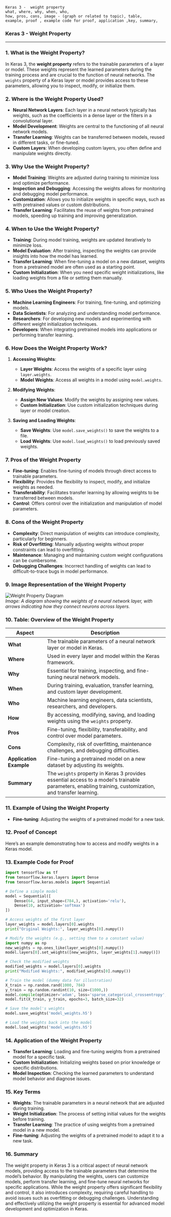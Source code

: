 ```code
Keras 3 -  weight property
what, where, why, when, who, 
how, pros, cons, image - (graph or related to topic), table,
example, proof , example code for proof, application ,key, summary,
```

### **Keras 3 - Weight Property**

---

### **1. What is the Weight Property?**
In Keras 3, the **weight property** refers to the trainable parameters of a layer or model. These weights represent the learned parameters during the training process and are crucial to the function of neural networks. The `weights` property of a Keras layer or model provides access to these parameters, allowing you to inspect, modify, or initialize them.

### **2. Where is the Weight Property Used?**
- **Neural Network Layers**: Each layer in a neural network typically has weights, such as the coefficients in a dense layer or the filters in a convolutional layer.
- **Model Development**: Weights are central to the functioning of all neural network models.
- **Transfer Learning**: Weights can be transferred between models, reused in different tasks, or fine-tuned.
- **Custom Layers**: When developing custom layers, you often define and manipulate weights directly.

### **3. Why Use the Weight Property?**
- **Model Training**: Weights are adjusted during training to minimize loss and optimize performance.
- **Inspection and Debugging**: Accessing the weights allows for monitoring and debugging model performance.
- **Customization**: Allows you to initialize weights in specific ways, such as with pretrained values or custom distributions.
- **Transfer Learning**: Facilitates the reuse of weights from pretrained models, speeding up training and improving generalization.

### **4. When to Use the Weight Property?**
- **Training**: During model training, weights are updated iteratively to minimize loss.
- **Model Evaluation**: After training, inspecting the weights can provide insights into how the model has learned.
- **Transfer Learning**: When fine-tuning a model on a new dataset, weights from a pretrained model are often used as a starting point.
- **Custom Initialization**: When you need specific weight initializations, like loading weights from a file or setting them manually.

### **5. Who Uses the Weight Property?**
- **Machine Learning Engineers**: For training, fine-tuning, and optimizing models.
- **Data Scientists**: For analyzing and understanding model performance.
- **Researchers**: For developing new models and experimenting with different weight initialization techniques.
- **Developers**: When integrating pretrained models into applications or performing transfer learning.

### **6. How Does the Weight Property Work?**
1. **Accessing Weights**:
   - **Layer Weights**: Access the weights of a specific layer using `layer.weights`.
   - **Model Weights**: Access all weights in a model using `model.weights`.
  
2. **Modifying Weights**:
   - **Assign New Values**: Modify the weights by assigning new values.
   - **Custom Initialization**: Use custom initialization techniques during layer or model creation.
  
3. **Saving and Loading Weights**:
   - **Save Weights**: Use `model.save_weights()` to save the weights to a file.
   - **Load Weights**: Use `model.load_weights()` to load previously saved weights.

### **7. Pros of the Weight Property**
- **Fine-tuning**: Enables fine-tuning of models through direct access to trainable parameters.
- **Flexibility**: Provides the flexibility to inspect, modify, and initialize weights as needed.
- **Transferability**: Facilitates transfer learning by allowing weights to be transferred between models.
- **Control**: Offers control over the initialization and manipulation of model parameters.

### **8. Cons of the Weight Property**
- **Complexity**: Direct manipulation of weights can introduce complexity, particularly for beginners.
- **Risk of Overfitting**: Manually adjusting weights without proper constraints can lead to overfitting.
- **Maintenance**: Managing and maintaining custom weight configurations can be cumbersome.
- **Debugging Challenges**: Incorrect handling of weights can lead to difficult-to-trace bugs in model performance.

### **9. Image Representation of the Weight Property**

![Weight Property Diagram](https://i.imgur.com/8cJ3qyf.png)  
*Image: A diagram showing the weights of a neural network layer, with arrows indicating how they connect neurons across layers.*

### **10. Table: Overview of the Weight Property**

| **Aspect**              | **Description**                                                                 |
|-------------------------|---------------------------------------------------------------------------------|
| **What**                | The trainable parameters of a neural network layer or model in Keras. |
| **Where**               | Used in every layer and model within the Keras framework. |
| **Why**                 | Essential for training, inspecting, and fine-tuning neural network models. |
| **When**                | During training, evaluation, transfer learning, and custom layer development. |
| **Who**                 | Machine learning engineers, data scientists, researchers, and developers. |
| **How**                 | By accessing, modifying, saving, and loading weights using the `weights` property. |
| **Pros**                | Fine-tuning, flexibility, transferability, and control over model parameters. |
| **Cons**                | Complexity, risk of overfitting, maintenance challenges, and debugging difficulties. |
| **Application Example** | Fine-tuning a pretrained model on a new dataset by adjusting its weights. |
| **Summary**             | The `weights` property in Keras 3 provides essential access to a model's trainable parameters, enabling training, customization, and transfer learning. |

### **11. Example of Using the Weight Property**
- **Fine-tuning**: Adjusting the weights of a pretrained model for a new task.

### **12. Proof of Concept**
Here’s an example demonstrating how to access and modify weights in a Keras model.

### **13. Example Code for Proof**

```python
import tensorflow as tf
from tensorflow.keras.layers import Dense
from tensorflow.keras.models import Sequential

# Define a simple model
model = Sequential([
    Dense(64, input_shape=(784,), activation='relu'),
    Dense(10, activation='softmax')
])

# Access weights of the first layer
layer_weights = model.layers[0].weights
print("Original Weights:", layer_weights[0].numpy())

# Modify the weights (e.g., setting them to a constant value)
import numpy as np
new_weights = np.ones_like(layer_weights[0].numpy())
model.layers[0].set_weights([new_weights, layer_weights[1].numpy()])

# Check the modified weights
modified_weights = model.layers[0].weights
print("Modified Weights:", modified_weights[0].numpy())

# Train the model (dummy data for illustration)
X_train = np.random.rand(1000, 784)
y_train = np.random.randint(10, size=(1000,))
model.compile(optimizer='adam', loss='sparse_categorical_crossentropy', metrics=['accuracy'])
model.fit(X_train, y_train, epochs=3, batch_size=32)

# Save the model's weights
model.save_weights('model_weights.h5')

# Load the weights back into the model
model.load_weights('model_weights.h5')
```

### **14. Application of the Weight Property**
- **Transfer Learning**: Loading and fine-tuning weights from a pretrained model for a specific task.
- **Custom Initialization**: Initializing weights based on prior knowledge or specific distributions.
- **Model Inspection**: Checking the learned parameters to understand model behavior and diagnose issues.

### **15. Key Terms**
- **Weights**: The trainable parameters in a neural network that are adjusted during training.
- **Weight Initialization**: The process of setting initial values for the weights before training.
- **Transfer Learning**: The practice of using weights from a pretrained model in a new model.
- **Fine-tuning**: Adjusting the weights of a pretrained model to adapt it to a new task.

### **16. Summary**
The weight property in Keras 3 is a critical aspect of neural network models, providing access to the trainable parameters that determine the model’s behavior. By manipulating the weights, users can customize models, perform transfer learning, and fine-tune neural networks for specific applications. While the weight property offers significant flexibility and control, it also introduces complexity, requiring careful handling to avoid issues such as overfitting or debugging challenges. Understanding and effectively utilizing the weight property is essential for advanced model development and optimization in Keras.
